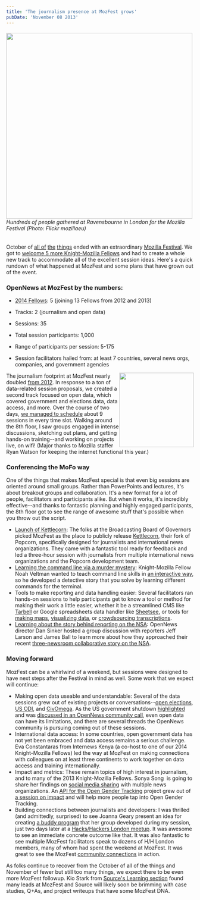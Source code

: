 ```yaml
---
title: 'The journalism presence at MozFest grows'
pubDate: 'November 08 2013'
---
```


<h6><img alt="" class="an overhead shot of hundreds of participants at MozFest 2013" src="/files/mozfest2013.jpg" style="width: 500px;"  /><br>Hundreds of people gathered at Ravensbourne in London for the Mozilla Festival (Photo: Flickr mozillaeu)</h6>
<p>October of <a href="http://summit.mozilla.org/">all of</a> <a href="http://ona13.journalists.org/">the</a> <a href="http://www.knightfoundation.org/press-room/press-release/knight-mozilla-effort-foster-newsroom-innovation-4/">things</a> ended with an extraordinary <a href="http://mozillafestival.org">Mozilla Festival</a>. We got to <a href="http://dansinker.com/post/64949526730/opennews-meet-our-2014-knight-mozilla-fellows">welcome 5 more Knight-Mozilla Fellows</a> and had to create a whole new track to accommodate all of the excellent session ideas. Here&#39;s a quick rundown of what happened at MozFest and some plans that have grown out of the event.</p>
<h3>
OpenNews at MozFest by the numbers:</h3>
<!--break-->
<ul class="rteindent1">
<li>
<p><a href="http://www.opennews.org/fellowships/2014meet.html">2014 Fellows</a>: 5 (joining 13 Fellows from 2012 and 2013)</p>
</li>
<li>
<p>Tracks: 2 (journalism and open data)</p>
</li>
<li>
<p>Sessions: 35</p>
</li>
<li>
<p>Total session participants: 1,000</p>
</li>
<li>
<p>Range of participants per session: 5-175</p>
</li>
<li>
<p>Session facilitators hailed from: at least 7 countries, several news orgs, companies, and government agencies</p>
</li>
</ul>
<p><img alt="" class="caption" src="/sites/default/files/sites/default/files/mozfest-planning.jpeg" style="width: 200px; float: right;" title="&lt;h5&gt;Dan and I planning the MozFest schedule, during ONA. (Photo: Momi Peralta)&lt;/h5&gt;" />The journalism footprint at MozFest nearly doubled <a href="/blog/journalism-mozfest-and-beyond">from 2012</a>. In response to a ton of data-related session proposals, we created a second track focused on open data, which covered government and elections data, data access, and more. Over the course of two days, <a href="http://schedule.mozillafestival.org/#!/schedule">we managed to schedule</a> about 9 sessions in every time slot. Walking around the 8th floor, I saw groups engaged in intense discussions, sketching out plans, and getting hands-on training--and working on projects live, on wifi! (Major thanks to Mozilla staffer Ryan Watson for keeping the internet functional this year.)</p>

<h3>
Conferencing the MoFo way</h3>
<p>One of the things that makes MozFest special is that even big sessions are oriented around small groups. Rather than PowerPoints and lectures, it&#39;s about breakout groups and collaboration. It&#39;s a new format for a lot of people, facilitators and participants alike. But when it works, it&#39;s incredibly effective--and thanks to fantastic planning and highly engaged participants, the 8th floor got to see the range of awesome stuff that&#39;s possible when you throw out the script.</p>
<ul class="rteindent1">
<li>
<a href="http://www.innovation-series.com/2013/10/26/using-nodejs-ckeditor-and-bings-translation-api-to-customize-popcorn-maker-for-journalists/">Launch of Kettlecorn</a>: The folks at the Broadcasting Board of Governors picked MozFest as the place to publicly release <a href="https://github.com/BBGInnovate/butter/tree/dev">Kettlecorn</a>, their fork of Popcorn, specifically designed for journalists and international news organizations. They came with a fantastic tool ready for feedback and led a three-hour session with journalists from multiple international news organizations and the Popcorn development team.</li>
<li>
<a href="http://veltman.tumblr.com/post/65613277843/the-command-line-murders-teaching-the-terminal-with-a">Learning the command line via a murder mystery</a>: Knight-Mozilla Fellow Noah Veltman wanted to teach command line skills in <a href="https://medium.com/stories-from-mozfest/239294f554c2">an interactive way</a>, so he developed a detective story that you solve by learning different commands for the terminal.</li>
<li>
Tools to make reporting and data handling easier: Several facilitators ran hands-on sessions to help participants get to know a tool or method for making their work a little easier, whether it be a streamlined CMS like <a href="http://tarbell.readthedocs.org/en/0.9-beta1/">Tarbell</a> or Google spreadsheets data handler like <a href="https://github.com/jlord/mozfest-demo">Sheetsee</a>, or tools for <a href="https://festival.etherpad.mozilla.org/journalism-take-maps-to-the-next-level-design-your-own">making maps</a>, <a href="https://festival.etherpad.mozilla.org/journalism-the-journalist-s-toolbox">visualizing data</a>, or <a href="https://twitter.com/phivk/status/394131741914329089">crowdsourcing transcriptions</a>.</li>
<li>
<a href="http://www.journalism.co.uk/news/how-nytimes-guardian-and-propublica-collaborated-on-the-nsa-files/s2/a554585/">Learning about the story behind reporting on the NSA</a>: OpenNews director Dan Sinker hosted a group discussion with reporters Jeff Larson and James Ball to learn more about how they approached their recent <a href="http://www.propublica.org/article/the-nsas-secret-campaign-to-crack-undermine-internet-encryption">three-newsroom collaborative story on the NSA</a>.</li>
</ul>
<h3>
Moving forward</h3>
<p>MozFest can be a whirlwind of a weekend, but sessions were designed to have next steps after the Festival in mind as well. Some work that we expect will continue:</p>
<ul class="rteindent1">
<li>
Making open data useable and understandable: Several of the data sessions grew out of existing projects or conversations--<a href="https://festival.etherpad.mozilla.org/data-extending-election-data">open elections</a>, <a href="http://theodi.org/blog/odi-global-network-announced">US ODI</a>, and <a href="http://www.civomega.com/">CivOmega</a>. As the US government shutdown <a href="http://source.opennews.org/articles/us-shutdown-scuttles-data/">highlighted</a> and was <a href="https://etherpad.mozilla.org/opennews-calls-Oct9">discussed in an OpenNews community call</a>, even open data can have its limitations, and there are several threads the OpenNews community is pursuing coming out of these sessions.</li>
<li>
International data access: In some countries, open government data has not yet been embraced and data access remains a serious challenge. Eva <span class="st">Constantaras</span> from Internews Kenya (a co-host to one of our 2014 Knight-Mozilla Fellows) led the way at MozFest on making connections with colleagues on at least three continents to work together on data access and training internationally.</li>
<li>
Impact and metrics: These remain topics of high interest in journalism, and to many of the 2013 Knight-Mozilla Fellows. Sonya Song&nbsp; is going to share her findings on <a href="http://docs.google.com/file/d/0Bx8IdMC7CoeZS0gzc3BDNG1xbjA/edit?usp=sharing">social media sharing</a> with multiple news organizations. An <a href="https://github.com/OpenGenderTracking/gender-api">API for the Open Gender Tracking</a> project grew out of <a href="http://knightlab.northwestern.edu/2013/10/27/mozfest-2013-measuring-news-engagement-and-impact/">a session on impact</a> and will help more people tap into Open Gender Tracking.</li>
<li>
Building connections between journalists and developers: I was thrilled (and admittedly, surprised) to see Joanna Geary present an idea for creating <a href="http://buddies.hhldn.co.uk/">a buddy program</a> that her group developed during my session, just two days later at a <a href="http://www.meetup.com/HacksHackersLondon/events/145037882/">Hacks/Hackers London meetup</a>. It was awesome to see an immediate concrete outcome like that. It was also fantastic to see multiple MozFest facilitators speak to dozens of H/H London members, many of whom had spent the weekend at MozFest. It was great to see the MozFest <a href="http://erikaowens.com/blog/celebrating-investment-opennews-and-journalism-code-community">community connections</a> in action.</li>
</ul>
<p>As folks continue to recover from the October of all of the things and November of fewer but still too many things, we expect there to be even more MozFest followup. Kio Stark from <a href="http://source.opennews.org/learning/">Source&#39;s Learning section</a> found many leads at MozFest and Source will likely soon be brimming with case studies, Q+As, and project writeups that have some MozFest DNA.</p>




